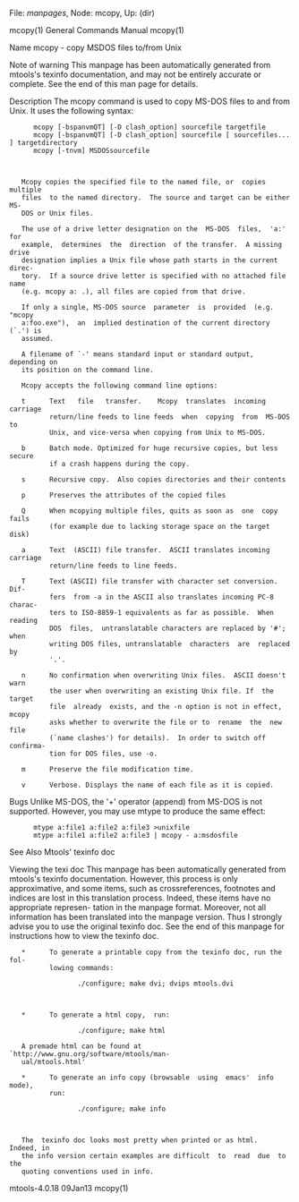 File: *manpages*,  Node: mcopy,  Up: (dir)

mcopy(1)                    General Commands Manual                   mcopy(1)



Name
       mcopy - copy MSDOS files to/from Unix



Note of warning
       This  manpage  has  been  automatically generated from mtools's texinfo
       documentation, and may not be entirely accurate or complete.   See  the
       end of this man page for details.

Description
       The  mcopy  command  is  used to copy MS-DOS files to and from Unix. It
       uses the following syntax:

          mcopy [-bspanvmQT] [-D clash_option] sourcefile targetfile
          mcopy [-bspanvmQT] [-D clash_option] sourcefile [ sourcefiles... ] targetdirectory
          mcopy [-tnvm] MSDOSsourcefile



       Mcopy copies the specified file to the named file, or  copies  multiple
       files  to the named directory.  The source and target can be either MS-
       DOS or Unix files.

       The use of a drive letter designation on the  MS-DOS  files,  'a:'  for
       example,  determines  the  direction  of the transfer.  A missing drive
       designation implies a Unix file whose path starts in the current direc-
       tory.  If a source drive letter is specified with no attached file name
       (e.g. mcopy a: .), all files are copied from that drive.

       If only a single, MS-DOS source  parameter  is  provided  (e.g.  "mcopy
       a:foo.exe"),  an  implied destination of the current directory (`.') is
       assumed.

       A filename of `-' means standard input or standard output, depending on
       its position on the command line.

       Mcopy accepts the following command line options:

       t      Text   file   transfer.    Mcopy  translates  incoming  carriage
              return/line feeds to line feeds  when  copying  from  MS-DOS  to
              Unix, and vice-versa when copying from Unix to MS-DOS.

       b      Batch mode. Optimized for huge recursive copies, but less secure
              if a crash happens during the copy.

       s      Recursive copy.  Also copies directories and their contents

       p      Preserves the attributes of the copied files

       Q      When mcopying multiple files, quits as soon as  one  copy  fails
              (for example due to lacking storage space on the target disk)

       a      Text  (ASCII) file transfer.  ASCII translates incoming carriage
              return/line feeds to line feeds.

       T      Text (ASCII) file transfer with character set conversion.   Dif-
              fers  from -a in the ASCII also translates incoming PC-8 charac-
              ters to ISO-8859-1 equivalents as far as possible.  When reading
              DOS  files,  untranslatable characters are replaced by '#'; when
              writing DOS files, untranslatable  characters  are  replaced  by
              '.'.

       n      No confirmation when overwriting Unix files.  ASCII doesn't warn
              the user when overwriting an existing Unix file. If  the  target
              file  already  exists, and the -n option is not in effect, mcopy
              asks whether to overwrite the file or to  rename  the  new  file
              (`name clashes') for details).  In order to switch off confirma-
              tion for DOS files, use -o.

       m      Preserve the file modification time.

       v      Verbose. Displays the name of each file as it is copied.

Bugs
       Unlike MS-DOS, the '+' operator (append) from MS-DOS is not  supported.
       However, you may use mtype to produce the same effect:

          mtype a:file1 a:file2 a:file3 >unixfile
          mtype a:file1 a:file2 a:file3 | mcopy - a:msdosfile



See Also
       Mtools' texinfo doc

Viewing the texi doc
       This  manpage  has  been  automatically generated from mtools's texinfo
       documentation. However, this process is only  approximative,  and  some
       items,  such as crossreferences, footnotes and indices are lost in this
       translation process.  Indeed, these items have no appropriate represen-
       tation  in  the manpage format.  Moreover, not all information has been
       translated into the manpage version.  Thus I strongly advise you to use
       the original texinfo doc.  See the end of this manpage for instructions
       how to view the texinfo doc.

       *      To generate a printable copy from the texinfo doc, run the  fol-
              lowing commands:

                     ./configure; make dvi; dvips mtools.dvi



       *      To generate a html copy,  run:

                     ./configure; make html

       A premade html can be found at `http://www.gnu.org/software/mtools/man-
       ual/mtools.html'

       *      To generate an info copy (browsable  using  emacs'  info  mode),
              run:

                     ./configure; make info



       The  texinfo doc looks most pretty when printed or as html.  Indeed, in
       the info version certain examples are difficult  to  read  due  to  the
       quoting conventions used in info.

mtools-4.0.18                       09Jan13                           mcopy(1)
